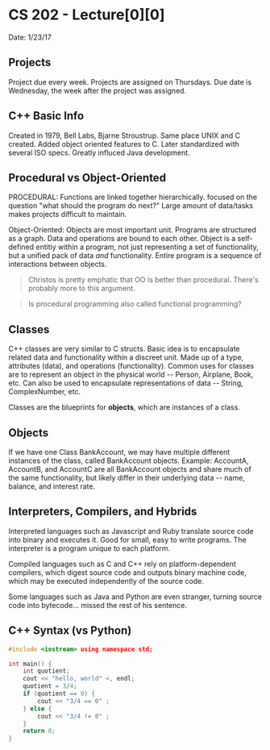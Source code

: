 # CS 202 - Lecture[0][0]
Date: 1/23/17

## Projects
Project due every week. Projects are assigned on Thursdays. Due date is
Wednesday, the week after the project was assigned.

## C++ Basic Info
Created in 1979, Bell Labs, Bjarne Stroustrup. Same place UNIX and C created.
Added object oriented features to C. Later standardized with several ISO specs.
Greatly influced Java development.

## Procedural vs Object-Oriented
PROCEDURAL: Functions are linked together hierarchically. focused on the
question "what should the program do next?" Large amount of data/tasks makes
projects difficult to maintain.

Object-Oriented: Objects are most important unit. Programs are structured as a
graph. Data and operations are bound to each other. Object is a self-defined
entitiy within a program, not just representing a set of functionality, but a
unified pack of data *and* functionality. Entire program is a sequence of
interactions between objects.

> Christos is pretty emphatic that OO is better than procedural. There's
probably more to this argument.

> Is procedural programming also called functional programming?

## Classes
C++ classes are very similar to C structs. Basic idea is to encapsulate related
data and functionality within a discreet unit. Made up of a type, attributes
(data), and operations (functionality). Common uses for classes are to
represent an object in the physical world -- Person, Airplane, Book, etc. Can
also be used to encapsulate representations of data -- String, ComplexNumber,
etc.

Classes are the blueprints for **objects**, which are instances of a class.

## Objects
If we have one Class BankAccount, we may have multiple different instances of
the class, called BankAccount objects. Example: AccountA, AccountB, and
AccountC are all BankAccount objects and share much of the same functionality,
but likely differ in their underlying data -- name, balance, and interest rate.

## Interpreters, Compilers, and Hybrids
Interpreted languages such as Javascript and Ruby translate source code into
binary and executes it. Good for small, easy to write programs. The interpreter
is a program unique to each platform.

Compiled languages such as C and C++ rely on platform-dependent compilers,
which digest source code and outputs binary machine code, which may be executed
independently of the source code.

Some languages such as Java and Python are even stranger, turning source code
into bytecode... missed the rest of his sentence.

## C++ Syntax (vs Python)
```cpp
#include <iostream> using namespace std;

int main() {
    int quotient;
    cout << "hello, world" <, endl;
    quotient = 3/4;
    if (quotient == 0) {
        cout << "3/4 == 0" ;
    } else {
        cout << "3/4 != 0" ;
    }
    return 0;
}
```
